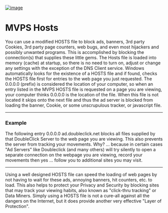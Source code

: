 [![image](https://github.com/user-attachments/assets/2dff01e7-b67b-40f0-9aa3-dfac455e172a)
](http://winhelp2002.mvps.org/hosts.htm)

# MVPS Hosts

You can use a modified HOSTS file to block ads, banners, 3rd party Cookies, 3rd party page counters, web bugs, and even most hijackers and possibly unwanted programs. This is accomplished by blocking the connection(s) that supplies these little gems. The Hosts file is loaded into memory (cache) at startup, so there is no need to turn on, adjust or change any settings with the exception of the DNS Client service. Windows automatically looks for the existence of a HOSTS file and if found, checks the HOSTS file first for entries to the web page you just requested. The 0.0.0.0 (prefix) is considered the location of your computer, so when an entry listed in the MVPS HOSTS file is requested on a page you are viewing, your computer thinks 0.0.0.0 is the location of the file. When this file is not located it skips onto the next file and thus the ad server is blocked from loading the banner, Cookie, or some unscrupulous tracker, or javascript file.

---

### Example

The following entry 0.0.0.0 ad.doubleclick.net blocks all files supplied by that DoubleClick Server to the web page you are viewing. This also prevents the server from tracking your movements. Why? ... because in certain cases "Ad Servers" like Doubleclick (and many others) will try silently to open a separate connection on the webpage you are viewing, record your movements then yes ... follow you to additional sites you may visit.

---

Using a well designed HOSTS file can speed the loading of web pages by not having to wait for these ads, annoying banners, hit counters, etc. to load. This also helps to protect your Privacy and Security by blocking sites that may track your viewing habits, also known as  "click-thru tracking" or Data Miners. Simply using a HOSTS file is not a cure-all against all the dangers on the Internet, but it does provide another very effective "Layer of Protection".
